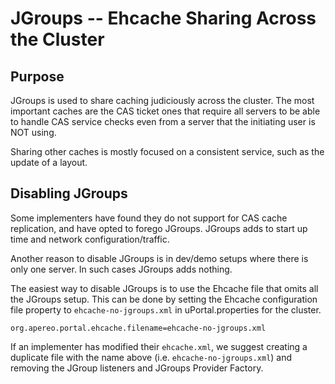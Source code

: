 # JGroups -- Ehcache Sharing Across the Cluster

## Purpose

JGroups is used to share caching judiciously across the cluster.
The most important caches are the CAS ticket ones that require
all servers to be able to handle CAS service checks even from
a server that the initiating user is NOT using.

Sharing other caches is mostly focused on a consistent service,
such as the update of a layout.

## Disabling JGroups

Some implementers have found they do not support for CAS cache
replication, and have opted to forego JGroups. JGroups adds
to start up time and network configuration/traffic.

Another reason to disable JGroups is in dev/demo setups where
there is only one server. In such cases JGroups adds nothing.

The easiest way to disable JGroups is to use the Ehcache file
that omits all the JGroups setup. This can be done by setting
the Ehcache configuration file property to `ehcache-no-jgroups.xml`
in uPortal.properties for the cluster.

```Properties
org.apereo.portal.ehcache.filename=ehcache-no-jgroups.xml
```

If an implementer has modified their `ehcache.xml`, we suggest
creating a duplicate file with the name above (i.e. `ehcache-no-jgroups.xml`)
and removing the JGroup listeners and JGroups Provider Factory.
